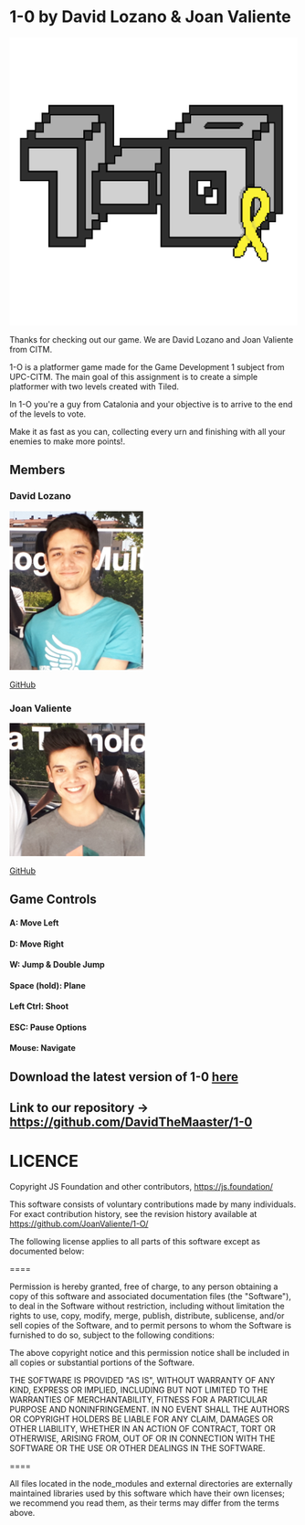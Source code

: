 ﻿



# 1-0 by David Lozano & Joan Valiente

![](1-0Logo.png)

Thanks for checking out our game. We are David Lozano and Joan Valiente from CITM.

1-O is a platformer game made for the Game Development 1 subject from UPC-CITM. The main goal of this assignment is
to create a simple platformer with two levels created with Tiled.



In 1-O you're a guy from Catalonia and your objective is to arrive to the end of the levels to vote.


Make it as fast as you can, collecting every urn and finishing with all your enemies to make more points!.





## Members
### David Lozano ###
![](Captura3.PNG)

[GitHub](https://github.com/DavidTheMaaster)



### Joan Valiente ###
![](Captura2.PNG)

[GitHub](https://github.com/JoanValiente)





## Game Controls



#### A: Move Left

#### D: Move Right

#### W: Jump & Double Jump



#### Space (hold): Plane

#### Left Ctrl: Shoot

#### ESC: Pause Options

#### Mouse: Navigate


## Download the latest version of 1-0 [here](https://github.com/Acaree/WatermelonSquad/releases/download/1.0/Gunbird.1.0.zip)


## Link to our repository -> https://github.com/DavidTheMaaster/1-0








# LICENCE
Copyright JS Foundation and other contributors, https://js.foundation/

This software consists of voluntary contributions made by many
individuals. For exact contribution history, see the revision history
available at https://github.com/JoanValiente/1-O/

The following license applies to all parts of this software except as
documented below:

====

Permission is hereby granted, free of charge, to any person obtaining
a copy of this software and associated documentation files (the
"Software"), to deal in the Software without restriction, including
without limitation the rights to use, copy, modify, merge, publish,
distribute, sublicense, and/or sell copies of the Software, and to
permit persons to whom the Software is furnished to do so, subject to
the following conditions:

The above copyright notice and this permission notice shall be
included in all copies or substantial portions of the Software.

THE SOFTWARE IS PROVIDED "AS IS", WITHOUT WARRANTY OF ANY KIND,
EXPRESS OR IMPLIED, INCLUDING BUT NOT LIMITED TO THE WARRANTIES OF
MERCHANTABILITY, FITNESS FOR A PARTICULAR PURPOSE AND
NONINFRINGEMENT. IN NO EVENT SHALL THE AUTHORS OR COPYRIGHT HOLDERS BE
LIABLE FOR ANY CLAIM, DAMAGES OR OTHER LIABILITY, WHETHER IN AN ACTION
OF CONTRACT, TORT OR OTHERWISE, ARISING FROM, OUT OF OR IN CONNECTION
WITH THE SOFTWARE OR THE USE OR OTHER DEALINGS IN THE SOFTWARE.

====

All files located in the node_modules and external directories are
externally maintained libraries used by this software which have their
own licenses; we recommend you read them, as their terms may differ from
the terms above.